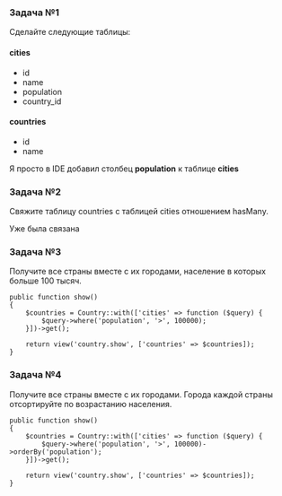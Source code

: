 ### Задача №1

Сделайте следующие таблицы:

#### cities

* id
* name
* population
* country_id

#### countries

* id
* name


Я просто в IDE добавил столбец __population__ к таблице __cities__

### Задача №2

Свяжите таблицу countries с таблицей cities отношением hasMany.

Уже была связана

### Задача №3

Получите все страны вместе с их городами, население в которых больше 100 тысяч.

    public function show()
    {
        $countries = Country::with(['cities' => function ($query) {
            $query->where('population', '>', 100000);
        }])->get();

        return view('country.show', ['countries' => $countries]);
    }

### Задача №4

Получите все страны вместе с их городами. Города каждой страны отсортируйте по возрастанию населения.

    public function show()
    {
        $countries = Country::with(['cities' => function ($query) {
            $query->where('population', '>', 100000)->orderBy('population');
        }])->get();

        return view('country.show', ['countries' => $countries]);
    }